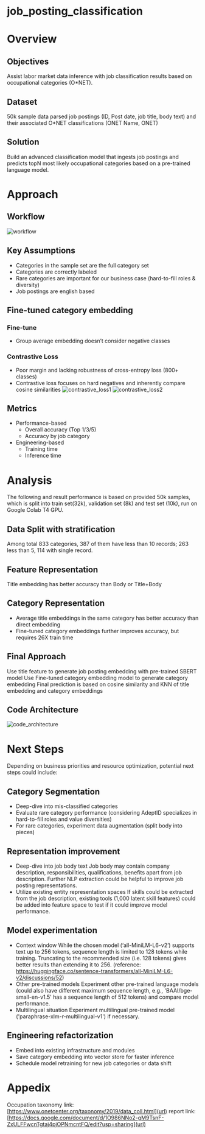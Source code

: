 # job_posting_classification

# Overview
## Objectives
Assist labor market data inference with job classification results based on occupational categories (O*NET).

## Dataset
50k sample data parsed job postings (ID, Post date, job title, body text) and their associated O*NET classifications (ONET Name, ONET)

## Solution
Build an advanced classification model that ingests job postings and predicts topN most likely occupational categories based on a pre-trained language model.

# Approach
## Workflow

![workflow](https://github.com/chenfei-song/job_posting_classification/assets/22181694/8300237a-54d1-44ed-a3e6-49c56a47536d)

## Key Assumptions 
- Categories in the sample set are the full category set
- Categories are correctly labeled
- Rare categories are important for our business case (hard-to-fill roles & diversity)
- Job postings are english based

## Fine-tuned category embedding
### Fine-tune
- Group average embedding doesn’t consider negative classes
### Contrastive Loss
- Poor margin and lacking robustness of cross-entropy loss (800+ classes)
- Contrastive loss focuses on hard negatives and inherently compare cosine similarities
![contrastive_loss1](https://github.com/chenfei-song/job_posting_classification/assets/22181694/5db51f36-27a5-416d-855d-8d441ad2a9ac)
![contrastive_loss2](https://github.com/chenfei-song/job_posting_classification/assets/22181694/f7f2ccac-d0ac-4778-98da-d46f557a0ec6)


## Metrics
- Performance-based
    - Overall accuracy (Top 1/3/5)
    - Accuracy by job category
- Engineering-based
    - Training time
    - Inference time

# Analysis
The following and result performance is based on provided 50k samples, which is split into train set(32k), validation set (8k) and test set (10k), run on Google Colab T4 GPU.

## Data Split with stratification
Among total 833 categories, 387 of them have less than 10 records; 263 less than 5, 114 with single record.

## Feature Representation
Title embedding has better accuracy than Body or Title+Body

## Category Representation
- Average title embeddings in the same category has better accuracy than direct embedding
- Fine-tuned category embeddings further improves accuracy, but requires 26X train time

## Final Approach
Use title feature to generate job posting embedding with pre-trained SBERT model 
Use Fine-tuned category embedding model to generate category embedding
Final prediction is based on cosine similarity and KNN of title embedding and category embeddings

## Code Architecture
![code_architecture](https://github.com/chenfei-song/job_posting_classification/assets/22181694/926d096f-a318-4352-8fd7-5caabdf7d71a)

# Next Steps
Depending on business priorities and resource optimization, potential next steps could include:

## Category Segmentation
- Deep-dive into mis-classified categories
- Evaluate rare category performance (considering AdeptID specializes in hard-to-fill roles and value diversities)
- For rare categories, experiment data augmentation (split body into pieces)

## Representation improvement
- Deep-dive into job body text
Job body may contain company description, responsibilities, qualifications, benefits apart from job description. Further NLP extraction could be helpful to improve job posting representations.
- Utilize existing entity representation spaces
If skills could be extracted from the job description, existing tools (1,000 latent skill features) could be added into feature space to test if it could improve model performance.

## Model experimentation
- Context window
While the chosen model (‘all-MiniLM-L6-v2’) supports text up to 256 tokens, sequence length is limited to 128 tokens while training. Truncating to the recommended size (i.e. 128 tokens) gives better results than extending it to 256. (reference: https://huggingface.co/sentence-transformers/all-MiniLM-L6-v2/discussions/52)
- Other pre-trained models
Experiment other pre-trained language models (could also have different maximum sequence length, e.g., 'BAAI/bge-small-en-v1.5' has a sequence length of 512 tokens) and compare model performance.
- Multilingual situation
Experiment multilingual pre-trained model ('paraphrase-xlm-r-multilingual-v1') if necessary.

## Engineering refactorization
- Embed into existing infrastructure and modules
- Save category embedding into vector store for faster inference
- Schedule model retraining for new job categories or data shift

# Appedix
Occupation taxonomy link: [https://www.onetcenter.org/taxonomy/2019/data_coll.html](url)
report link: [https://docs.google.com/document/d/1O986NNo2-gM9TsnF-ZxULFFwcnTgtaj4pjOPNmcntFQ/edit?usp=sharing](url)
